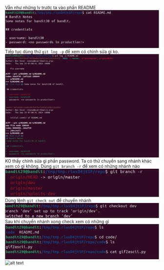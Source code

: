Vẫn như những lv trước ta vào phần README\
![alt text](image/30.1.png)\
Tiếp tục dùng thử `git log -p` để xem có chỉnh sửa gì ko.
![](image/30.2.png)\
KO thấy chỉnh sửa gì phần password. Ta có thử chuyển sang nhánh khác xem có gì không. Dùng `git branch -r` để xem có những nhánh nào\
![](image/30.3.png)\
Dùng lệnh `git check out` để chuyển nhánh\
![alt text](image/30.4.png)\
Sau khi chuyển nhánh xong check xem có những gì\
![alt text](image/30.5.png)\
![alt text](image30.6.png)